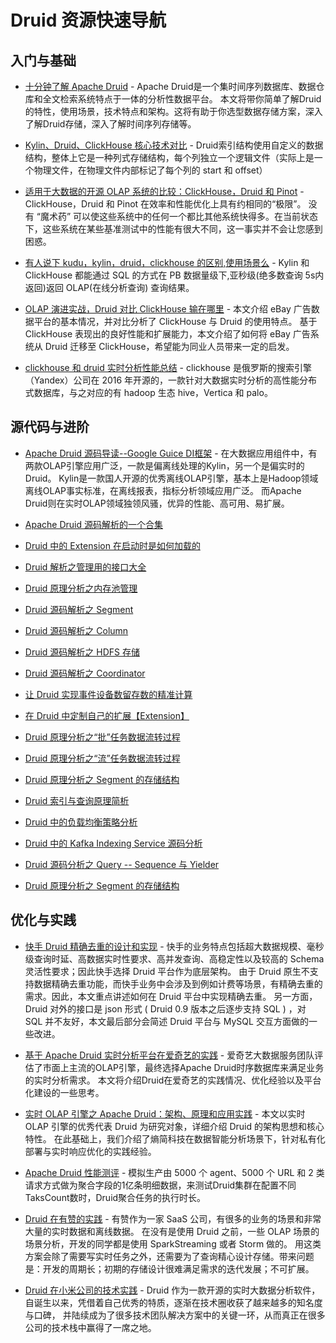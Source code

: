 # Druid 资源快速导航

## 入门与基础
* [十分钟了解 Apache Druid](https://www.ossez.com/t/apache-druid/13566) - 
  Apache Druid是一个集时间序列数据库、数据仓库和全文检索系统特点于一体的分析性数据平台。
  本文将带你简单了解Druid的特性，使用场景，技术特点和架构。这将有助于你选型数据存储方案，深入了解Druid存储，深入了解时间序列存储等。

* [Kylin、Druid、ClickHouse 核心技术对比](https://www.ossez.com/t/kylin-druid-clickhouse/13567) - 
  Druid索引结构使用自定义的数据结构，整体上它是一种列式存储结构，每个列独立一个逻辑文件（实际上是一个物理文件，在物理文件内部标记了每个列的 start 和 offset）

* [适用于大数据的开源 OLAP 系统的比较：ClickHouse，Druid 和 Pinot](https://www.ossez.com/t/olap-clickhouse-druid-pinot/13568) - 
  ClickHouse，Druid 和 Pinot 在效率和性能优化上具有约相同的“极限”。
  没有 “魔术药” 可以使这些系统中的任何一个都比其他系统快得多。在当前状态下，这些系统在某些基准测试中的性能有很大不同，这一事实并不会让您感到困惑。

* [有人说下 kudu，kylin，druid，clickhouse 的区别,使用场景么](https://www.ossez.com/t/kudu-kylin-druid-clickhouse/13569) - 
  Kylin 和 ClickHouse 都能通过 SQL 的方式在 PB 数据量级下,亚秒级(绝多数查询 5s内返回)返回 OLAP(在线分析查询) 查询结果。

* [OLAP 演进实战，Druid 对比 ClickHouse 输在哪里](https://www.ossez.com/t/olap-druid-clickhouse/13570) - 
  本文介绍 eBay 广告数据平台的基本情况，并对比分析了 ClickHouse 与 Druid 的使用特点。
  基于 ClickHouse 表现出的良好性能和扩展能力，本文介绍了如何将 eBay 广告系统从 Druid 迁移至 ClickHouse，希望能为同业人员带来一定的启发。

* [clickhouse 和 druid 实时分析性能总结](https://www.ossez.com/t/clickhouse-druid/13571) - 
  clickhouse 是俄罗斯的搜索引擎（Yandex）公司在 2016 年开源的，一款针对大数据实时分析的高性能分布式数据库，与之对应的有 hadoop 生态 hive，Vertica 和 palo。
  
## 源代码与进阶
* [Apache Druid 源码导读--Google Guice DI框架](https://blog.csdn.net/yueguanghaidao/article/details/102531570) - 
  在大数据应用组件中，有两款OLAP引擎应用广泛，一款是偏离线处理的Kylin，另一个是偏实时的Druid。
  Kylin是一款国人开源的优秀离线OLAP引擎，基本上是Hadoop领域离线OLAP事实标准，在离线报表，指标分析领域应用广泛。
  而Apache Druid则在实时OLAP领域独领风骚，优异的性能、高可用、易扩展。
  
* [Apache Druid 源码解析的一个合集](https://blog.csdn.net/mytobaby00/category_7561069.html)

* [Druid 中的 Extension 在启动时是如何加载的](https://blog.csdn.net/mytobaby00/article/details/79857681)

* [Druid 解析之管理用的接口大全](https://blog.csdn.net/mytobaby00/article/details/80088795)

* [Druid 原理分析之内存池管理](https://blog.csdn.net/mytobaby00/article/details/80071101)

* [Druid 源码解析之 Segment](https://blog.csdn.net/mytobaby00/article/details/80059820)

* [Druid 源码解析之 Column](https://blog.csdn.net/mytobaby00/article/details/80056826)

* [Druid 源码解析之 HDFS 存储](https://blog.csdn.net/mytobaby00/article/details/80045662)

* [Druid 源码解析之 Coordinator](https://blog.csdn.net/mytobaby00/article/details/80041970)

* [让 Druid 实现事件设备数留存数的精准计算](https://blog.csdn.net/mytobaby00/article/details/79804685)

* [在 Druid 中定制自己的扩展【Extension】](https://blog.csdn.net/mytobaby00/article/details/79803605)

* [Druid 原理分析之“批”任务数据流转过程](https://blog.csdn.net/mytobaby00/article/details/79802776)

* [Druid 原理分析之“流”任务数据流转过程](https://blog.csdn.net/mytobaby00/article/details/79801614)

* [Druid 原理分析之 Segment 的存储结构](https://blog.csdn.net/mytobaby00/article/details/79801425)

* [Druid 索引与查询原理简析](https://blog.csdn.net/mytobaby00/article/details/79800553)

* [Druid 中的负载均衡策略分析](https://blog.csdn.net/mytobaby00/article/details/79860836)

* [Druid 中的 Kafka Indexing Service 源码分析](https://blog.csdn.net/mytobaby00/article/details/79858403)

* [Druid 源码分析之 Query -- Sequence 与 Yielder](https://blog.csdn.net/mytobaby00/article/details/80103230)

* [Druid 原理分析之 Segment 的存储结构](https://blog.csdn.net/mytobaby00/article/details/79801425)


## 优化与实践
* [快手 Druid 精确去重的设计和实现](https://www.ossez.com/t/druid/13565) - 
  快手的业务特点包括超大数据规模、毫秒级查询时延、高数据实时性要求、高并发查询、高稳定性以及较高的 Schema 灵活性要求；因此快手选择 Druid 平台作为底层架构。
  由于 Druid 原生不支持数据精确去重功能，而快手业务中会涉及到例如计费等场景，有精确去重的需求。因此，本文重点讲述如何在 Druid 平台中实现精确去重。
  另一方面，Druid 对外的接口是 json 形式 ( Druid 0.9 版本之后逐步支持 SQL ) ，对 SQL 并不友好，本文最后部分会简述 Druid 平台与 MySQL 交互方面做的一些改进。

* [基于 Apache Druid 实时分析平台在爱奇艺的实践](https://www.ossez.com/t/apache-druid/13575) - 
  爱奇艺大数据服务团队评估了市面上主流的OLAP引擎，最终选择Apache Druid时序数据库来满足业务的实时分析需求。
  本文将介绍Druid在爱奇艺的实践情况、优化经验以及平台化建设的一些思考。

* [实时 OLAP 引擎之 Apache Druid：架构、原理和应用实践](https://www.ossez.com/t/olap-apache-druid/13581) - 
  本文以实时 OLAP 引擎的优秀代表 Druid 为研究对象，详细介绍 Druid 的架构思想和核心特性。
  在此基础上，我们介绍了熵简科技在数据智能分析场景下，针对私有化部署与实时响应优化的实践经验。

* [Apache Druid 性能测评](https://www.ossez.com/t/apache-druid/13580) - 
  模拟生产由 5000 个 agent、5000 个 URL 和 2 类请求方式做为聚合字段的1亿条明细数据，来测试Druid集群在配置不同 TaksCount数时，Druid聚合任务的执行时长。

* [Druid 在有赞的实践](https://www.ossez.com/t/druid/13579) - 
  有赞作为一家 SaaS 公司，有很多的业务的场景和非常大量的实时数据和离线数据。
  在没有是使用 Druid 之前，一些 OLAP 场景的场景分析，开发的同学都是使用 SparkStreaming 或者 Storm 做的。
  用这类方案会除了需要写实时任务之外，还需要为了查询精心设计存储。带来问题是：开发的周期长；初期的存储设计很难满足需求的迭代发展；不可扩展。

* [Druid 在小米公司的技术实践](https://www.ossez.com/t/druid/13578) - 
  Druid 作为一款开源的实时大数据分析软件，自诞生以来，凭借着自己优秀的特质，逐渐在技术圈收获了越来越多的知名度与口碑，
  并陆续成为了很多技术团队解决方案中的关键一环，从而真正在很多公司的技术栈中赢得了一席之地。
  

